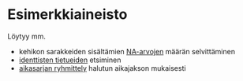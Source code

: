 # Esimerkkiaineisto

Löytyy mm.

- kehikon sarakkeiden sisältämien [NA-arvojen](02_eda_sales_errors.ipynb) määrän selvittäminen
- [identtisten tietueiden](03_eda_sales.ipynb) etsiminen
- [aikasarjan ryhmittely](04_ts_sales_data.ipynb) halutun aikajakson mukaisesti